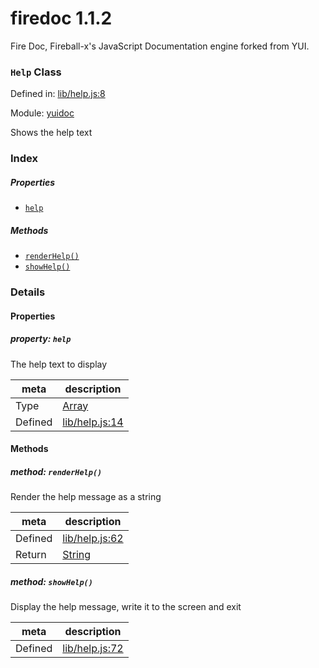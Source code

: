 
# firedoc 1.1.2

Fire Doc, Fireball-x&#x27;s JavaScript Documentation engine forked from YUI.

### `Help` Class


Defined in: [lib/help.js:8](../files/lib/help.js.js)

Module: [yuidoc](../modules/yuidoc.md)




Shows the help text

### Index

##### Properties

  - [`help`](#property-help)



##### Methods

  - [`renderHelp()`](#method-renderhelp)
  - [`showHelp()`](#method-showhelp)





### Details


#### Properties



##### property: `help`

The help text to display

| meta | description |
|------|-------------|
| Type | <a href="https://developer.mozilla.org/en/JavaScript/Reference/Global_Objects/Array" class="crosslink external" target="_blank">Array</a> |
| Defined | [lib/help.js:14](../files/lib_help.js.md#l14) |






<!-- Method Block -->
#### Methods


##### method: `renderHelp()`

Render the help message as a string

| meta | description |
|------|-------------|
| Defined | [lib/help.js:62](../files/lib_help.js.md#l62) |
| Return 		 | <a href="https://developer.mozilla.org/en/JavaScript/Reference/Global_Objects/String" class="crosslink external" target="_blank">String</a> 



##### method: `showHelp()`

Display the help message, write it to the screen and exit

| meta | description |
|------|-------------|
| Defined | [lib/help.js:72](../files/lib_help.js.md#l72) |




